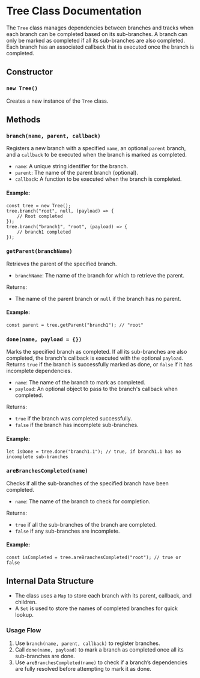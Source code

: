 # Tree Class Documentation

The `Tree` class manages dependencies between branches and tracks when each branch can be completed based on its sub-branches. A branch can only be marked as completed if all its sub-branches are also completed. Each branch has an associated callback that is executed once the branch is completed.

## Constructor

### `new Tree()`

Creates a new instance of the `Tree` class.

## Methods

### `branch(name, parent, callback)`

Registers a new branch with a specified `name`, an optional `parent` branch, and a `callback` to be executed when the branch is marked as completed.

- `name`: A unique string identifier for the branch.
- `parent`: The name of the parent branch (optional).
- `callback`: A function to be executed when the branch is completed.

#### Example:
	const tree = new Tree();
	tree.branch("root", null, (payload) => {
		// Root completed
	});
	tree.branch("branch1", "root", (payload) => {
		// branch1 completed
	});

### `getParent(branchName)`

Retrieves the parent of the specified branch.

- `branchName`: The name of the branch for which to retrieve the parent.

Returns:
- The name of the parent branch or `null` if the branch has no parent.

#### Example:
	const parent = tree.getParent("branch1"); // "root"

### `done(name, payload = {})`

Marks the specified branch as completed. If all its sub-branches are also completed, the branch's callback is executed with the optional `payload`. Returns `true` if the branch is successfully marked as done, or `false` if it has incomplete dependencies.

- `name`: The name of the branch to mark as completed.
- `payload`: An optional object to pass to the branch's callback when completed.

Returns:
- `true` if the branch was completed successfully.
- `false` if the branch has incomplete sub-branches.

#### Example:
	let isDone = tree.done("branch1.1"); // true, if branch1.1 has no incomplete sub-branches

### `areBranchesCompleted(name)`

Checks if all the sub-branches of the specified branch have been completed.

- `name`: The name of the branch to check for completion.

Returns:
- `true` if all the sub-branches of the branch are completed.
- `false` if any sub-branches are incomplete.

#### Example:
	const isCompleted = tree.areBranchesCompleted("root"); // true or false

## Internal Data Structure

- The class uses a `Map` to store each branch with its parent, callback, and children.
- A `Set` is used to store the names of completed branches for quick lookup.

### Usage Flow

1. Use `branch(name, parent, callback)` to register branches.
2. Call `done(name, payload)` to mark a branch as completed once all its sub-branches are done.
3. Use `areBranchesCompleted(name)` to check if a branch’s dependencies are fully resolved before attempting to mark it as done.
